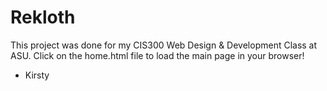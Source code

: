 # Rekloth

This project was done for my CIS300 Web Design & Development Class at ASU.
Click on the home.html file to load the main page in your browser!

- Kirsty
